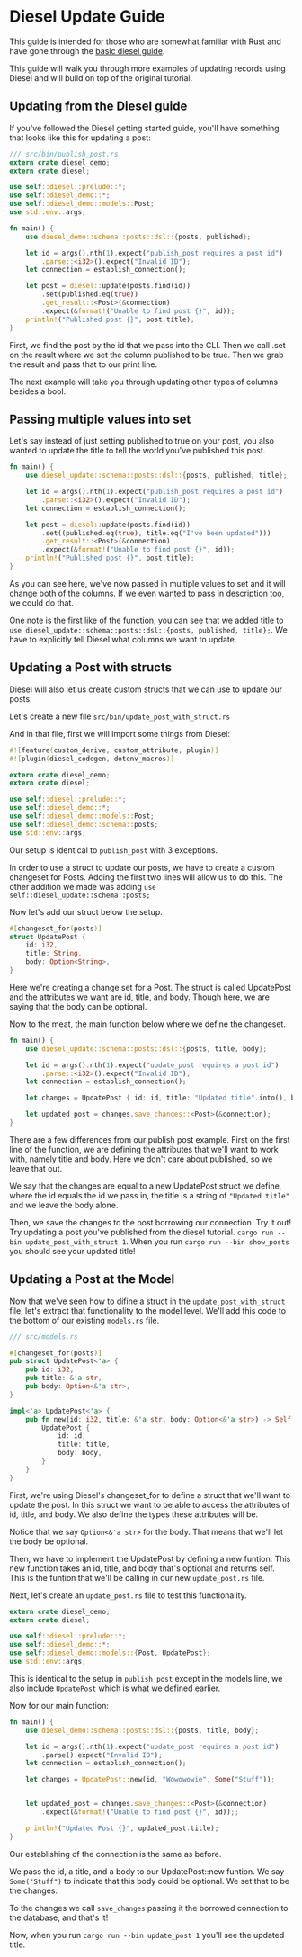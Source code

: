 # Diesel Update Guide

This guide is intended for those who are somewhat familiar with Rust and have gone through the [basic diesel guide](http://diesel.rs/guides/getting-started/).

This guide will walk you through more examples of updating records using Diesel and will build on top of the original tutorial.

## Updating from the Diesel guide

If you've followed the Diesel getting started guide, you'll have something that looks like this for updating a post:

```rust
/// src/bin/publish_post.rs
extern crate diesel_demo;
extern crate diesel;

use self::diesel::prelude::*;
use self::diesel_demo::*;
use self::diesel_demo::models::Post;
use std::env::args;

fn main() {
    use diesel_demo::schema::posts::dsl::{posts, published};

    let id = args().nth(1).expect("publish_post requires a post id")
        .parse::<i32>().expect("Invalid ID");
    let connection = establish_connection();

    let post = diesel::update(posts.find(id))
        .set(published.eq(true))
        .get_result::<Post>(&connection)
        .expect(&format!("Unable to find post {}", id));
    println!("Published post {}", post.title);
}
```

First, we find the post by the id that we pass into the CLI. Then we call .set on the result where we set the column published to be true. Then we grab the result and pass that to our print line. 

The next example will take you through updating other types of columns besides a bool. 

## Passing multiple values into set

Let's say instead of just setting published to true on your post, you also wanted to update the title to tell the world you've published this post. 

```rust
fn main() {
    use diesel_update::schema::posts::dsl::{posts, published, title};

    let id = args().nth(1).expect("publish_post requires a post id")
        .parse::<i32>().expect("Invalid ID");
    let connection = establish_connection();

    let post = diesel::update(posts.find(id))
        .set((published.eq(true), title.eq("I've been updated")))
        .get_result::<Post>(&connection)
        .expect(&format!("Unable to find post {}", id));
    println!("Published post {}", post.title);
}
```

As you can see here, we've now passed in multiple values to set and it will change both of the columns. If we even wanted to pass in description too, we could do that.

One note is the first like of the function, you can see that we added title to `use diesel_update::schema::posts::dsl::{posts, published, title};`. We have to explicitly tell Diesel what columns we want to update.

## Updating a Post with structs

Diesel will also let us create custom structs that we can use to update our posts. 

Let's create a new file `src/bin/update_post_with_struct.rs`

And in that file, first we will import some things from Diesel:

```rust
#![feature(custom_derive, custom_attribute, plugin)]
#![plugin(diesel_codegen, dotenv_macros)]

extern crate diesel_demo;
extern crate diesel;

use self::diesel::prelude::*;
use self::diesel_demo::*;
use self::diesel_demo::models::Post;
use self::diesel_demo::schema::posts;
use std::env::args;

```

Our setup is identical to `publish_post` with 3 exceptions. 

In order to use a struct to update our posts, we have to create a custom changeset for Posts. Adding the first two lines will allow us to do this. The other addition we made was adding `use self::diesel_update::schema::posts;`

Now let's add our struct below the setup.

```rust
#[changeset_for(posts)]
struct UpdatePost {
    id: i32,
    title: String,
    body: Option<String>,
}
```

Here we're creating a change set for a Post. The struct is called UpdatePost and the attributes we want are id, title, and body. Though here, we are saying that the body can be optional.

Now to the meat, the main function below where we define the changeset.

```rust
fn main() {
    use diesel_update::schema::posts::dsl::{posts, title, body};

    let id = args().nth(1).expect("update_post requires a post id")
        .parse::<i32>().expect("Invalid ID");
    let connection = establish_connection();

    let changes = UpdatePost { id: id, title: "Updated title".into(), body: None };

    let updated_post = changes.save_changes::<Post>(&connection);
}
```

There are a few differences from our publish post example. First on the first line of the function, we are defining the attributes that we'll want to work with, namely title and body. Here we don't care about published, so we leave that out.

We say that the changes are equal to a new UpdatePost struct we define, where the id equals the id we pass in, the title is a string of `"Updated title"` and we leave the body alone.

Then, we save the changes to the post borrowing our connection. Try it out! Try updating a post you've published from the diesel tutorial. `cargo run --bin update_post_with_struct 1`. When you run `cargo run --bin show_posts` you should see your updated title!

## Updating a Post at the Model

Now that we've seen how to difine a struct in the `update_post_with_struct` file, let's extract that functionality to the model level. We'll add this code to the bottom of our existing `models.rs` file.

```rust
/// src/models.rs

#[changeset_for(posts)]
pub struct UpdatePost<'a> {
    pub id: i32,
    pub title: &'a str,
    pub body: Option<&'a str>,
}

impl<'a> UpdatePost<'a> {
    pub fn new(id: i32, title: &'a str, body: Option<&'a str>) -> Self {
        UpdatePost {
            id: id,
            title: title,
            body: body,
        }
    }
}
```

First, we're using Diesel's changeset_for to define a struct that we'll want to update the post. In this struct we want to be able to access the attributes of id, title, and body. We also define the types these attributes will be. 

Notice that we say `Option<&'a str>` for the body. That means that we'll let the body be optional.

Then, we have to implement the UpdatePost by defining a new funtion. This new function takes an id, title, and body that's optional and returns self. This is the funtion that we'll be calling in our new `update_post.rs` file.

Next, let's create an `update_post.rs` file to test this functionality.

```rust
extern crate diesel_demo;
extern crate diesel;

use self::diesel::prelude::*;
use self::diesel_demo::*;
use self::diesel_demo::models::{Post, UpdatePost};
use std::env::args;
```

This is identical to the setup in `publish_post` except in the models line, we also include `UpdatePost` which is what we defined earlier.

Now for our main function:

```rust
fn main() {
    use diesel_demo::schema::posts::dsl::{posts, title, body};

    let id = args().nth(1).expect("update_post requires a post id")
        .parse().expect("Invalid ID");
    let connection = establish_connection();

    let changes = UpdatePost::new(id, "Wowowowie", Some("Stuff"));


    let updated_post = changes.save_changes::<Post>(&connection)
        .expect(&format!("Unable to find post {}", id));;

    println!("Updated Post {}", updated_post.title);
}
```

Our establishing of the connection is the same as before.

We pass the id, a title, and a body to our UpdatePost::new funtion. We say `Some("Stuff")` to indicate that this body could be optional. We set that to be the changes.

To the changes we call `save_changes` passing it the borrowed connection to the database, and that's it!

Now, when you run `cargo run --bin update_post 1` you'll see the updated title.
